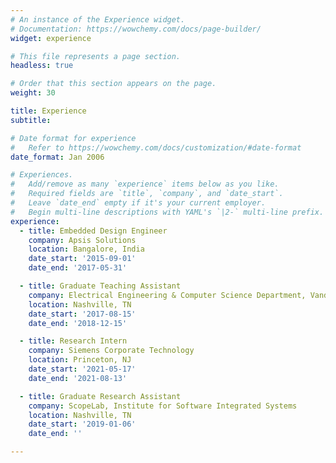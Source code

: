 ```yaml
---
# An instance of the Experience widget.
# Documentation: https://wowchemy.com/docs/page-builder/
widget: experience

# This file represents a page section.
headless: true

# Order that this section appears on the page.
weight: 30

title: Experience
subtitle:

# Date format for experience
#   Refer to https://wowchemy.com/docs/customization/#date-format
date_format: Jan 2006

# Experiences.
#   Add/remove as many `experience` items below as you like.
#   Required fields are `title`, `company`, and `date_start`.
#   Leave `date_end` empty if it's your current employer.
#   Begin multi-line descriptions with YAML's `|2-` multi-line prefix.
experience:
  - title: Embedded Design Engineer
    company: Apsis Solutions
    location: Bangalore, India
    date_start: '2015-09-01'
    date_end: '2017-05-31'

  - title: Graduate Teaching Assistant
    company: Electrical Engineering & Computer Science Department, Vanderbilt University
    location: Nashville, TN
    date_start: '2017-08-15'
    date_end: '2018-12-15'

  - title: Research Intern
    company: Siemens Corporate Technology
    location: Princeton, NJ
    date_start: '2021-05-17'
    date_end: '2021-08-13'

  - title: Graduate Research Assistant
    company: ScopeLab, Institute for Software Integrated Systems
    location: Nashville, TN
    date_start: '2019-01-06'
    date_end: ''

---
```

